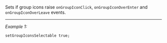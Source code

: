 Sets if group icons raise `onGroupIconClick`, `onGroupIconOverEnter` and `onGroupIconOverLeave` events.


---
*Example 1:*
```sqf
setGroupIconsSelectable true;
```